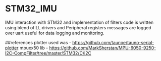 # STM32_IMU
IMU interaction with STM32 and implementation of filters
code is written using blend of LL drivers and Peripheral registers
messages are logged over uart useful for data logging and monitoring.

##references
plotter used was - https://github.com/taunoe/tauno-serial-plotter
mpuxx50 lib - https://github.com/MarkSherstan/MPU-6050-9250-I2C-CompFilter/tree/master/STM32/C/I2C
